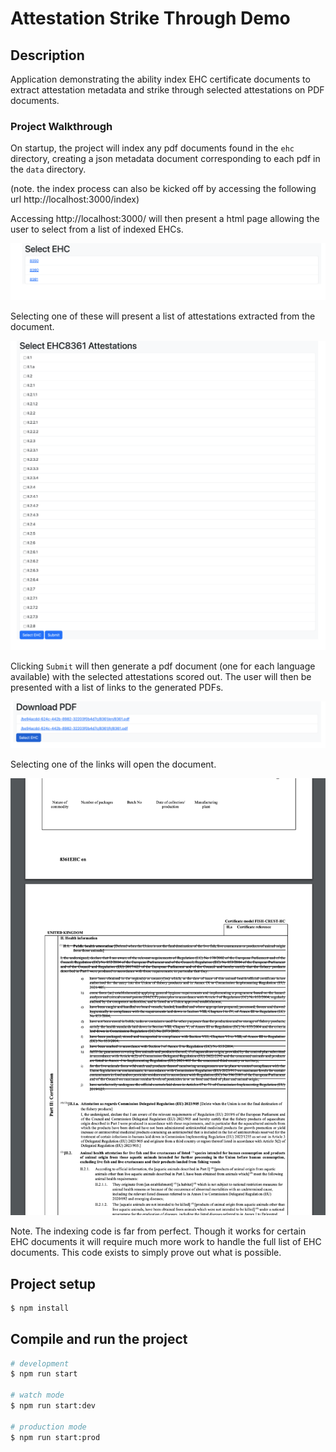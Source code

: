 # Attestation Strike Through Demo

## Description

Application demonstrating the ability index EHC certificate documents to extract attestation metadata and strike through selected attestations on PDF documents.

### Project Walkthrough

On startup, the project will index any pdf documents found in the `ehc` directory, creating a json metadata document corresponding to each pdf in the `data` directory.

(note. the index process can also be kicked off by accessing the following url http://localhost:3000/index)

Accessing http://localhost:3000/ will then present a html page allowing the user to select from a list of indexed EHCs.

![select-ehc.png](images/select-ehc.png)

Selecting one of these will present a list of attestations extracted from the document.

![select-attestations.png](images/select-attestations.png)

Clicking `Submit` will then generate a pdf document (one for each language available) with the selected attestations scored out. The user will then be presented with a list of links to the generated PDFs.

![select-pdf.png](images/select-pdf.png)

Selecting one of the links will open the document.

![pdf.png](images/pdf.png)

Note. The indexing code is far from perfect. Though it works for certain EHC documents it will require much more work to handle the full list of EHC documents. This code exists to simply prove out what is possible.

## Project setup

```bash
$ npm install
```

## Compile and run the project

```bash
# development
$ npm run start

# watch mode
$ npm run start:dev

# production mode
$ npm run start:prod
```

